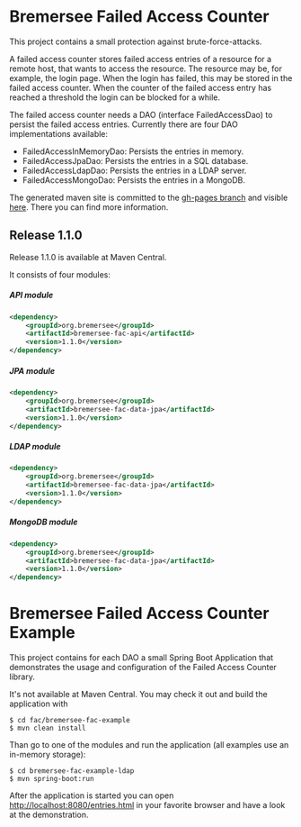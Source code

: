 # Bremersee Failed Access Counter
This project contains a small protection against brute-force-attacks.

A failed access counter stores failed access entries of a resource for a remote host, that wants to access the resource. 
The resource may be, for example, the login page. When the login has failed, this may be stored in the failed access counter.
When the counter of the failed access entry has reached a threshold the login can be blocked for a while.

The failed access counter needs a DAO (interface FailedAccessDao) to persist the failed access entries. Currently there are four DAO implementations available:

- FailedAccessInMemoryDao: Persists the entries in memory.
- FailedAccessJpaDao: Persists the entries in a SQL database.
- FailedAccessLdapDao: Persists the entries in a LDAP server.
- FailedAccessMongoDao: Persists the entries in a MongoDB.

The generated maven site is committed to the [gh-pages branch](https://github.com/bremersee/fac/tree/gh-pages) and visible [here](http://bremersee.github.io/fac/). There you can find more information.

## Release 1.1.0
Release 1.1.0 is available at Maven Central.

It consists of four modules:

##### API module
```xml
<dependency>
    <groupId>org.bremersee</groupId>
    <artifactId>bremersee-fac-api</artifactId>
    <version>1.1.0</version>
</dependency>
```

##### JPA module
```xml
<dependency>
    <groupId>org.bremersee</groupId>
    <artifactId>bremersee-fac-data-jpa</artifactId>
    <version>1.1.0</version>
</dependency>
```

##### LDAP module
```xml
<dependency>
    <groupId>org.bremersee</groupId>
    <artifactId>bremersee-fac-data-jpa</artifactId>
    <version>1.1.0</version>
</dependency>
```

##### MongoDB module
```xml
<dependency>
    <groupId>org.bremersee</groupId>
    <artifactId>bremersee-fac-data-jpa</artifactId>
    <version>1.1.0</version>
</dependency>
```

# Bremersee Failed Access Counter Example
This project contains for each DAO a small Spring Boot Application that demonstrates the 
usage and configuration of the Failed Access Counter library.

It's not available at Maven Central. You may check it out and build the application with
```
$ cd fac/bremersee-fac-example
$ mvn clean install
```
Than go to one of the modules and run the application (all examples use an in-memory storage):
```
$ cd bremersee-fac-example-ldap
$ mvn spring-boot:run
```
After the application is started you can open [http://localhost:8080/entries.html](http://localhost:8080/entries.html) in your favorite browser and have a look at the demonstration.
